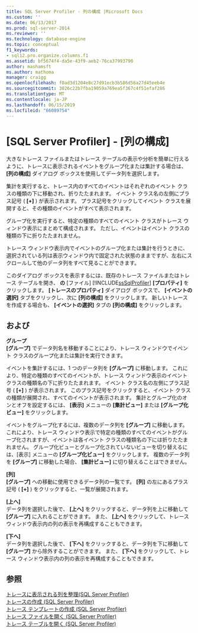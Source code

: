 ```yaml
---
title: SQL Server Profiler - 列の構成 |Microsoft Docs
ms.custom: ''
ms.date: 06/13/2017
ms.prod: sql-server-2014
ms.reviewer: ''
ms.technology: database-engine
ms.topic: conceptual
f1_keywords:
- sql12.pro.organize.columns.f1
ms.assetid: bf5674f4-da5e-43f9-aeb2-76ca37993790
author: mashamsft
ms.author: mathoma
manager: craigg
ms.openlocfilehash: f0ad3d1204e8c27d91ecb3b586d56a27d45eeb4e
ms.sourcegitcommit: 3026c22b7fba19059a769ea5f367c4f51efaf286
ms.translationtype: MT
ms.contentlocale: ja-JP
ms.lasthandoff: 06/15/2019
ms.locfileid: "66089754"
---
```

# <a name="sql-server-profiler---organize-columns"></a>[SQL Server Profiler] - [列の構成]
  大きなトレース ファイルまたはトレース テーブルの表示や分析を簡単に行えるように、トレースに表示されるイベントをグループ化または集計する場合は、 **[列の構成]** ダイアログ ボックスを使用してデータ列を選択します。  
  
 集計を実行すると、トレース内のすべてのイベントはそれぞれのイベント クラスの種類の下に移動され、折りたたまれます。 イベント クラス名の左側にプラス記号 ( **[+]** ) が表示されます。 プラス記号をクリックしてイベント クラスを展開すると、その種類のイベントがすべて表示されます。  
  
 グループ化を実行すると、特定の種類のすべてのイベント クラスがトレース ウィンドウ表示にまとめて構成されます。 ただし、イベントはイベント クラスの種類の下に折りたたまれません。  
  
 トレース ウィンドウ表示内でイベントのグループ化または集計を行うときに、選択されている列は表示ウィンドウ内で固定された状態のままですが、左右にスクロールして他のデータ列をすべて見ることができます。  
  
 このダイアログ ボックスを表示するには、既存のトレース ファイルまたはトレース テーブルを開き、 **の** [ファイル] [!INCLUDE[ssSqlProfiler](../includes/sssqlprofiler-md.md)] **[プロパティ]** をクリックします。 **[トレースのプロパティ]** ダイアログ ボックスで、 **[イベントの選択]** タブをクリックし、次に **[列の構成]** をクリックします。 新しいトレースを作成する場合も、 **[イベントの選択]** タブの **[列の構成]** をクリックします。  
  
## <a name="options"></a>および  
 **グループ**  
 **[グループ]** でデータ列名を移動することにより、トレース ウィンドウでイベント クラスのグループ化または集計を実行できます。  
  
 イベントを集計するには、1 つのデータ列を **[グループ]** に移動します。 これにより、特定の種類のすべてのイベントが、トレース ウィンドウ表示のイベント クラスの種類名の下に折りたたまれます。 イベント クラス名の左側にプラス記号 ( **[+]** ) が表示されます。 このプラス記号をクリックすると、イベント クラスの種類が展開され、すべてのイベントが表示されます。 集計とグループ化のオンとオフを設定するには、 **[表示]** メニューの **[集計ビュー]** または **[グループ化ビュー]** をクリックします。  
  
 イベントをグループ化するには、複数のデータ列を **[グループ]** に移動します。 これにより、トレース ウィンドウ表示で特定の種類のすべてのイベントがグループ化されますが、イベントは各イベント クラスの種類名の下には折りたたまれません。 グループ化ビューとグループ化されていないビューを切り替えるには、[表示] メニューの **[グループ化ビュー]** をクリックします。 複数のデータ列を **[グループ]** に移動した場合、 **[集計ビュー]** に切り替えることはできません。  
  
 **[列]**  
 **[グループ]** への移動に使用できるデータ列の一覧です。 **[列]** の左にあるプラス記号 ( **[+]** ) をクリックすると、一覧が展開されます。  
  
 **[上へ]**  
 データ列を選択した後で、 **[上へ]** をクリックすると、データ列を上に移動して **[グループ]** に入れることができます。 また、 **[上へ]** をクリックして、トレース ウィンドウ表示内の列の表示を再構成することもできます。  
  
 **[下へ]**  
 データ列を選択した後で、 **[下へ]** をクリックすると、データ列を下に移動して **[グループ]** から除外することができます。 また、 **[下へ]** をクリックして、トレース ウィンドウ表示内の列の表示を再構成することもできます。  
  
## <a name="see-also"></a>参照  
 [トレースに表示される列を整理&#40;SQL Server Profiler&#41;](../tools/sql-server-profiler/organize-columns-displayed-in-a-trace-sql-server-profiler.md)   
 [トレースの作成 &#40;SQL Server Profiler&#41;](../tools/sql-server-profiler/create-a-trace-sql-server-profiler.md)   
 [トレース テンプレートの作成 &#40;SQL Server Profiler&#41;](../tools/sql-server-profiler/create-a-trace-template-sql-server-profiler.md)   
 [トレース ファイルを開く &#40;SQL Server Profiler&#41;](../tools/sql-server-profiler/open-a-trace-file-sql-server-profiler.md)   
 [トレース テーブルを開く &#40;SQL Server Profiler&#41;](../tools/sql-server-profiler/open-a-trace-table-sql-server-profiler.md)  
  
  

